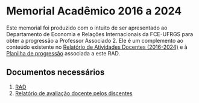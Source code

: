# Memorial Acadêmico 2016 a 2024
Este memorial foi produzido com o intuito de ser apresentado ao Departamento de Economia e Relações Internacionais da FCE-UFRGS para obter a progressão a Professor Associado 2.  Ele é um complemento ao conteúdo existente no [Relatório de Atividades Docentes (2016-2024)]() e à [Planilha de progressão]() associada a este RAD. 

## Documentos necessários

1. [RAD](https://github.com/ecompfin-ufrgs/progressao_promocao_ufrgs/blob/main/Associado1-2/rad-2016-2024.pdf)
2. [Relatório de avaliação docente pelos discentes](https://github.com/ecompfin-ufrgs/progressao_promocao_ufrgs/blob/main/Associado1-2/relatorio_avaliacao_discente-2016-2024.pdf)

